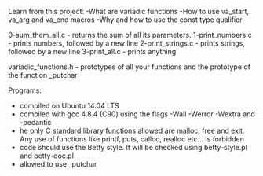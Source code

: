 Learn from this project:
-What are variadic functions
-How to use va_start, va_arg and va_end macros
-Why and how to use the const type qualifier

0-sum_them_all.c - returns the sum of all its parameters.
1-print_numbers.c - prints numbers, followed by a new line
2-print_strings.c - prints strings, followed by a new line
3-print_all.c - prints anything

variadic_functions.h - prototypes of all your functions and the prototype of
 the function _putchar

Programs:
- compiled on Ubuntu 14.04 LTS
- compiled with gcc 4.8.4 (C90) using the flags -Wall -Werror -Wextra
 and -pedantic
- he only C standard library functions allowed are malloc, free and exit. Any
 use of functions like printf, puts, calloc, realloc etc... is forbidden
- code should use the Betty style. It will be checked using betty-style.pl and
 betty-doc.pl
- allowed to use _putchar